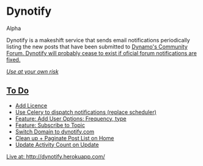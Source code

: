 # Dynotify
Alpha

Dynotify is a makeshift service that sends email notifications periodically listing the new posts that have been submitted to <a href="http://dynamobim.org/forums/forum/dyn/"> Dynamo's Community Forum.
Dynotify will probably cease to exist if oficial forum notifications are fixed.

*Use at your own risk*

## To Do
* Add Licence
* Use Celery to dispatch notifications (replace scheduler)
* Feature: Add User Options: Frequency, type
* Feature: Subscribe to Topic
* Switch Domain to dynotify.com
* Clean up + Paginate Post List on Home
* Update Activity Count on Update 

Live at:
http://dynotify.herokuapp.com/

